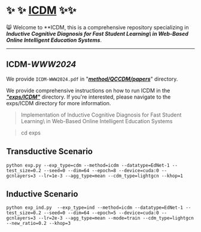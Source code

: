 # :sparkles: :sparkles: <u>ICDM</u> :sparkles::sparkles:

:smile_cat: Welcome to **ICDM, this is a comprehensive repository specializing in ***Inductive Cognitive Diagnosis for Fast Student Learning\\ in Web-Based Online Intelligent Education Systems***.

------

## ICDM-*WWW2024*

We provide `ICDM-WWW2024.pdf`  in "*<u>**method/QCCDM/papers**</u>*" directory.

We provide comprehensive instructions on how to run ICDM in the ***<u>"exps/ICDM"</u>*** directory. If you're interested, please navigate to the exps/ICDM directory for more information.

> Implementation of Inductive Cognitive Diagnosis for Fast Student Learning\\ in Web-Based Online Intelligent Education Systems

> cd exps

## Transductive Scenario

```shell
python exp.py --exp_type=cdm --method=icdm --datatype=EdNet-1 --test_size=0.2 --seed=0 --dim=64 --epoch=8 --device=cuda:0 --gcnlayers=3 --lr=1e-3 --agg_type=mean --cdm_type=lightgcn --khop=1
```



## Inductive Scenario

```shell
python exp_ind.py  --exp_type=ind --method=icdm --datatype=EdNet-1 --test_size=0.2 --seed=0 --dim=64 --epoch=5 --device=cuda:0 --gcnlayers=3 --lr=2e-3 --agg_type=mean --mode=train --cdm_type=lightgcn --new_ratio=0.2 --khop=3
```

